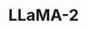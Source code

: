 ---
title: LLaMA-2
link: https://arxiv.org/abs/2307.09288
release:
  month: 7
  year: 2023
training:
  code:
    pretraining:
      value: 1
    finetuning:
      value: 1
    alignment:
      value: 1
  data:
    pretraining:
      value: 1
    sft:
      value: 1
    alignment:
      value: 1
evaluation:
  code:
    general:
      value: 1
    safety:
      value: N/A
  data:
    utility:
      value: 1
    safety:
      value: N/A
deployment:
  code:
    inference:
      value: 3
      license: LLaMA-2
  data:
    weights:
      value: 3
      license: LLaMA-2

---